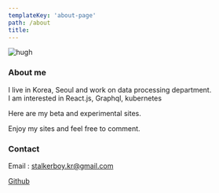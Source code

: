 ```yaml
---
templateKey: 'about-page'
path: /about
title: 
---
```

![hugh](/img/img1.jpg)
### About me
I live in Korea, Seoul and work on data processing department.  
I am interested in React.js, Graphql, kubernetes

Here are my beta and experimental sites.

Enjoy my sites and feel free to comment.

### Contact
Email : [stalkerboy.kr@gmail.com](stalkerboy.kr@gmail.com)

[Github](https://github.com/stalkerboy)